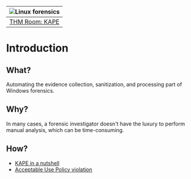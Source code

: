 | ![Linux forensics](../../_static/images/windows-room-banner.png)
|:--:|
| [THM Room: KAPE](https://tryhackme.com/room/kape) |

# Introduction

## What?

Automating the evidence collection, sanitization, and processing part of Windows forensics.

## Why?

In many cases, a forensic investigator doesn't have the luxury to perform manual analysis, which can be time-consuming.

## How?

* [KAPE in a nutshell](nutshell.md)
* [Acceptable Use Policy violation](challenge.md)
